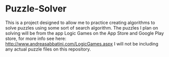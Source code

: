 # Puzzle-Solver

This is a project designed to allow me to practice creating algorithms to solve puzzles using some sort of search algorithm.
The puzzles I plan on solving will be from the app Logic Games on the App Store and Google Play store, for more info see here: http://www.andreasabbatini.com/LogicGames.aspx
I will not be including any actual puzzle files on this repository.
